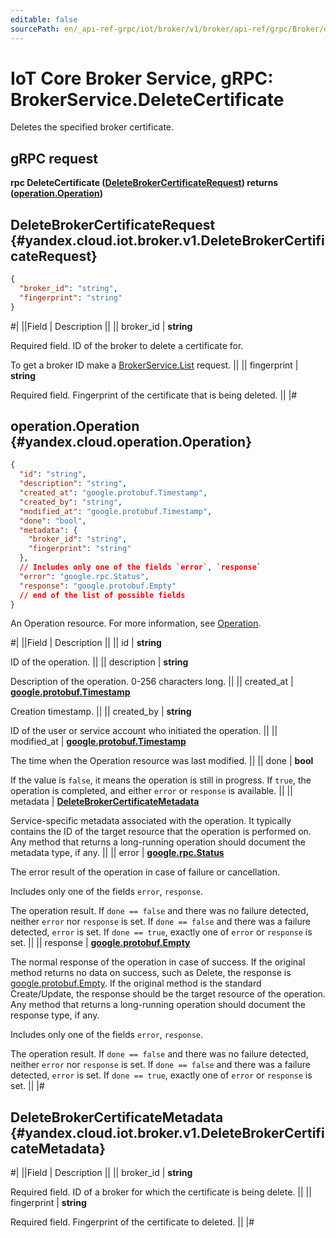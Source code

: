 ```yaml
---
editable: false
sourcePath: en/_api-ref-grpc/iot/broker/v1/broker/api-ref/grpc/Broker/deleteCertificate.md
---
```


# IoT Core Broker Service, gRPC: BrokerService.DeleteCertificate

Deletes the specified broker certificate.

## gRPC request

**rpc DeleteCertificate ([DeleteBrokerCertificateRequest](#yandex.cloud.iot.broker.v1.DeleteBrokerCertificateRequest)) returns ([operation.Operation](#yandex.cloud.operation.Operation))**

## DeleteBrokerCertificateRequest {#yandex.cloud.iot.broker.v1.DeleteBrokerCertificateRequest}

```json
{
  "broker_id": "string",
  "fingerprint": "string"
}
```

#|
||Field | Description ||
|| broker_id | **string**

Required field. ID of the broker to delete a certificate for.

To get a broker ID make a [BrokerService.List](/docs/iot-core/broker/api-ref/grpc/Broker/list#List) request. ||
|| fingerprint | **string**

Required field. Fingerprint of the certificate that is being deleted. ||
|#

## operation.Operation {#yandex.cloud.operation.Operation}

```json
{
  "id": "string",
  "description": "string",
  "created_at": "google.protobuf.Timestamp",
  "created_by": "string",
  "modified_at": "google.protobuf.Timestamp",
  "done": "bool",
  "metadata": {
    "broker_id": "string",
    "fingerprint": "string"
  },
  // Includes only one of the fields `error`, `response`
  "error": "google.rpc.Status",
  "response": "google.protobuf.Empty"
  // end of the list of possible fields
}
```

An Operation resource. For more information, see [Operation](/docs/api-design-guide/concepts/operation).

#|
||Field | Description ||
|| id | **string**

ID of the operation. ||
|| description | **string**

Description of the operation. 0-256 characters long. ||
|| created_at | **[google.protobuf.Timestamp](https://developers.google.com/protocol-buffers/docs/reference/google.protobuf#timestamp)**

Creation timestamp. ||
|| created_by | **string**

ID of the user or service account who initiated the operation. ||
|| modified_at | **[google.protobuf.Timestamp](https://developers.google.com/protocol-buffers/docs/reference/google.protobuf#timestamp)**

The time when the Operation resource was last modified. ||
|| done | **bool**

If the value is `false`, it means the operation is still in progress.
If `true`, the operation is completed, and either `error` or `response` is available. ||
|| metadata | **[DeleteBrokerCertificateMetadata](#yandex.cloud.iot.broker.v1.DeleteBrokerCertificateMetadata)**

Service-specific metadata associated with the operation.
It typically contains the ID of the target resource that the operation is performed on.
Any method that returns a long-running operation should document the metadata type, if any. ||
|| error | **[google.rpc.Status](https://cloud.google.com/tasks/docs/reference/rpc/google.rpc#status)**

The error result of the operation in case of failure or cancellation.

Includes only one of the fields `error`, `response`.

The operation result.
If `done == false` and there was no failure detected, neither `error` nor `response` is set.
If `done == false` and there was a failure detected, `error` is set.
If `done == true`, exactly one of `error` or `response` is set. ||
|| response | **[google.protobuf.Empty](https://developers.google.com/protocol-buffers/docs/reference/google.protobuf#google.protobuf.Empty)**

The normal response of the operation in case of success.
If the original method returns no data on success, such as Delete,
the response is [google.protobuf.Empty](https://developers.google.com/protocol-buffers/docs/reference/google.protobuf#google.protobuf.Empty).
If the original method is the standard Create/Update,
the response should be the target resource of the operation.
Any method that returns a long-running operation should document the response type, if any.

Includes only one of the fields `error`, `response`.

The operation result.
If `done == false` and there was no failure detected, neither `error` nor `response` is set.
If `done == false` and there was a failure detected, `error` is set.
If `done == true`, exactly one of `error` or `response` is set. ||
|#

## DeleteBrokerCertificateMetadata {#yandex.cloud.iot.broker.v1.DeleteBrokerCertificateMetadata}

#|
||Field | Description ||
|| broker_id | **string**

Required field. ID of a broker for which the certificate is being delete. ||
|| fingerprint | **string**

Required field. Fingerprint of the certificate to deleted. ||
|#